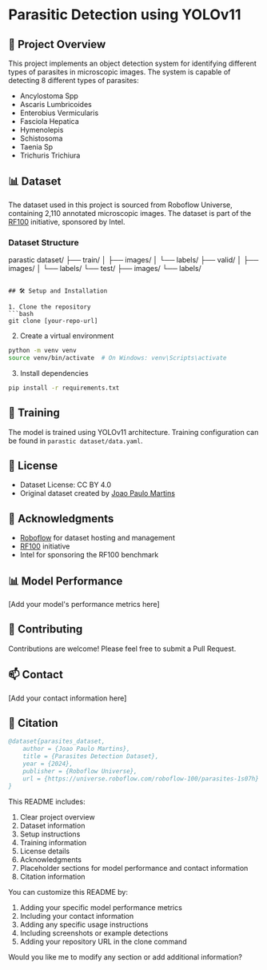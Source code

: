 # Parasitic Detection using YOLOv11

## 🦠 Project Overview
This project implements an object detection system for identifying different types of parasites in microscopic images. The system is capable of detecting 8 different types of parasites:

- Ancylostoma Spp
- Ascaris Lumbricoides
- Enterobius Vermicularis
- Fasciola Hepatica
- Hymenolepis
- Schistosoma
- Taenia Sp
- Trichuris Trichiura

## 📊 Dataset
The dataset used in this project is sourced from Roboflow Universe, containing 2,110 annotated microscopic images. The dataset is part of the [RF100](https://rf100.org) initiative, sponsored by Intel.

### Dataset Structure   

parastic dataset/
├── train/
│ ├── images/
│ └── labels/
├── valid/
│ ├── images/
│ └── labels/
└── test/
├── images/
└── labels/
```

## 🛠️ Setup and Installation

1. Clone the repository
```bash
git clone [your-repo-url]
```

2. Create a virtual environment
```bash
python -m venv venv
source venv/bin/activate  # On Windows: venv\Scripts\activate
```

3. Install dependencies
```bash
pip install -r requirements.txt
```

## 🚀 Training

The model is trained using YOLOv11 architecture. Training configuration can be found in `parastic dataset/data.yaml`.

## 📝 License
- Dataset License: CC BY 4.0
- Original dataset created by [Joao Paulo Martins](https://universe.roboflow.com/graduao/)

## 🙏 Acknowledgments
- [Roboflow](https://roboflow.com/) for dataset hosting and management
- [RF100](https://rf100.org) initiative
- Intel for sponsoring the RF100 benchmark

## 📊 Model Performance
[Add your model's performance metrics here]

## 🤝 Contributing
Contributions are welcome! Please feel free to submit a Pull Request.

## 📫 Contact
[Add your contact information here]

## 📜 Citation
```bibtex
@dataset{parasites_dataset,
    author = {Joao Paulo Martins},
    title = {Parasites Detection Dataset},
    year = {2024},
    publisher = {Roboflow Universe},
    url = {https://universe.roboflow.com/roboflow-100/parasites-1s07h}
}
```

This README includes:
1. Clear project overview
2. Dataset information
3. Setup instructions
4. Training information
5. License details
6. Acknowledgments
7. Placeholder sections for model performance and contact information
8. Citation information

You can customize this README by:
1. Adding your specific model performance metrics
2. Including your contact information
3. Adding any specific usage instructions
4. Including screenshots or example detections
5. Adding your repository URL in the clone command

Would you like me to modify any section or add additional information?